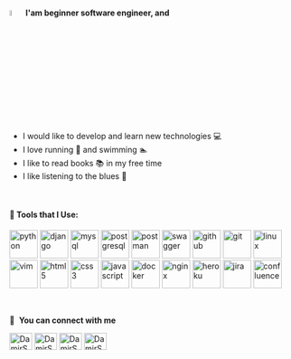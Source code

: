 #### <a href="https://www.gautamkrishnar.com/"><img src="https://media.giphy.com/media/hvRJCLFzcasrR4ia7z/giphy.gif" width="5%"></a> I'am beginner software engineer, and 
- I would like to develop and learn new technologies 💻
- I love running 🏃 and swimming 🏊
- I like to read books 📚 in my free time 
- I like listening to the blues 🎹
<br />

#### 🚀 Tools that I Use:
<p align="left">
<img src="https://icongr.am/devicon/python-original.svg?size=128&color=currentColor" alt="python" width="50" height="50" />
<img src="https://icongr.am/devicon/django-original.svg" alt="django" width="50" height="50" />
<img src="https://icongr.am/devicon/mysql-original-wordmark.svg?size=128&color=currentColor" alt="mysql" width="50" height="50" />
<img src="https://icongr.am/devicon/postgresql-original.svg?size=128&color=currentColor" alt="postgresql" width="50" height="50" />
<img src="https://cdn.worldvectorlogo.com/logos/postman.svg" alt="postman" width="50" height="50" />
<img src="https://seeklogo.com/images/S/swagger-logo-A49F73BAF4-seeklogo.com.png" alt="swagger" width="50" height="50" />
<img src="https://icongr.am/devicon/github-original.svg?size=128&color=currentColor" alt="github" width="50" height="50" />
<img src="https://icongr.am/devicon/git-original-wordmark.svg?size=128&color=currentColor" alt="git" width="50" height="50" />
<img src="https://icongr.am/devicon/linux-original.svg?size=128&color=currentColor" alt="linux" width="50" height="50" />
<img src="https://icongr.am/devicon/vim-original.svg?size=128&color=currentColor" alt="vim" width="50" height="50" />
<img src="https://icongr.am/devicon/html5-original.svg?size=128&color=currentColor" alt="html5" width="50" height="50" />
<img src="https://icongr.am/devicon/css3-original.svg?size=128&color=currentColor" alt="css3" width="50" height="50" />
<img src="https://icongr.am/devicon/javascript-original.svg?size=128&color=currentColor" alt="javascript" width="50" height="50" />
<img src="https://icongr.am/devicon/docker-original-wordmark.svg?size=128&color=currentColor" alt="docker" width="50" height="50" />
<img src="https://icongr.am/devicon/nginx-original.svg?size=128&color=currentColor" alt="nginx" width="50" height="50" />
<img src="https://icongr.am/devicon/heroku-original.svg?size=128&color=currentColor" alt="heroku" width="50" height="50" />
<img src="https://cdn.worldvectorlogo.com/logos/jira-1.svg" alt="jira" width="50" height="50" />
<img src="https://cdn.worldvectorlogo.com/logos/confluence-1.svg" alt="confluence" width="50" height="50" />
</p>
<br />

🔗 &nbsp;**You can connect with me**
<p align="left">
<a href="https://career.habr.com/alvareshd" target="blank"><img align="center" src="https://cdn.jsdelivr.net/npm/simple-icons@3.13.0/icons/habr.svg" alt="DamirShamsutdinov" height="30" width="40" /></a>
<a href="https://t.me/damir_shd" target="blank"><img align="center" src="https://cdn.jsdelivr.net/npm/simple-icons@3.13.0/icons/telegram.svg" alt="DamirShamsutdinov" height="30" width="40" /></a>
<a href="mailto:damirshd@bk.ru" target="blank"><img align="center" src="https://cdn.jsdelivr.net/npm/simple-icons@3.13.0/icons/mail-dot-ru.svg" alt="DamirShamsutdinov" height="30" width="40" /></a>
<a href="https://www.linkedin.com/in/damir-shamsutdinov" target="blank"><img align="center" src="https://cdn.jsdelivr.net/npm/simple-icons@3.13.0/icons/linkedin.svg" alt="DamirShamsutdinov" height="30" width="40" /></a>
